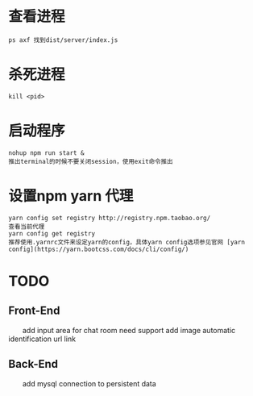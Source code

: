 # 查看进程

    ps axf 找到dist/server/index.js

# 杀死进程

    kill <pid>

# 启动程序

    nohup npm run start &
    推出terminal的时候不要关闭session，使用exit命令推出
    
# 设置npm yarn 代理
  
    yarn config set registry http://registry.npm.taobao.org/
    查看当前代理
    yarn config get registry
    推荐使用.yarnrc文件来设定yarn的config，具体yarn config选项参见官网 [yarn config](https://yarn.bootcss.com/docs/cli/config/)

# TODO

## Front-End

&emsp;&emsp;add input area for chat room need support add image automatic identification url link

## Back-End

&emsp;&emsp;add mysql connection to persistent data